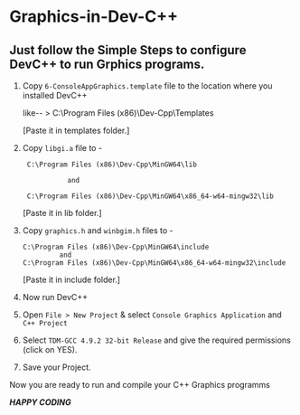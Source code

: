 # Graphics-in-Dev-C++

## Just follow the Simple Steps to configure DevC++ to run Grphics programs.

1. Copy `6-ConsoleAppGraphics.template` file to the location where you installed DevC++

      like-- > C:\Program Files (x86)\Dev-Cpp\Templates
      
   [Paste it in templates folder.]
   
2. Copy `libgi.a` file to - 

        C:\Program Files (x86)\Dev-Cpp\MinGW64\lib
      
                  and
                  
        C:\Program Files (x86)\Dev-Cpp\MinGW64\x86_64-w64-mingw32\lib
      
   [Paste it in lib folder.]
      
3. Copy `graphics.h` and `winbgim.h` files to -

       C:\Program Files (x86)\Dev-Cpp\MinGW64\include
                and 
       C:\Program Files (x86)\Dev-Cpp\MinGW64\x86_64-w64-mingw32\include
    
   [Paste it in include folder.]
   
4. Now run DevC++ 

5. Open `File > New Project` & select `Console Graphics Application` and `C++ Project`

6. Select ` TDM-GCC 4.9.2 32-bit Release ` and give the required permissions (click on YES).

7. Save your Project.


Now you are ready to run and compile your C++ Graphics programms

***HAPPY CODING***
